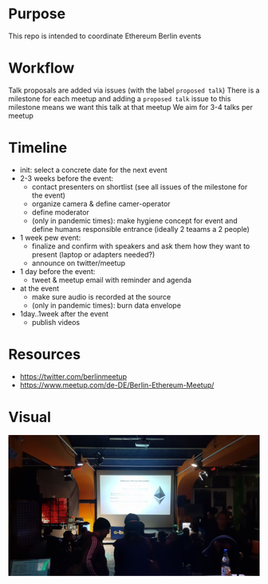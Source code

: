 # Purpose

This repo is intended to coordinate Ethereum Berlin events

# Workflow

Talk proposals are added via issues (with the label `proposed talk`)
There is a milestone for each meetup and adding a `proposed talk` issue to this milestone means we want this talk at that meetup
We aim for 3-4 talks per meetup

# Timeline

 * init: select a concrete date for the next event
 * 2-3 weeks before the event:
   * contact presenters on shortlist (see all issues of the milestone for the event)
   * organize camera & define camer-operator
   * define moderator
   * (only in pandemic times): make hygiene concept for event and define humans responsible entrance (ideally 2 teaams a 2 people)
 * 1 week pew event: 
   * finalize and confirm with speakers and ask them how they want to present (laptop or adapters needed?)
   * announce on twitter/meetup
 * 1 day before the event:
   * tweet & meetup email with reminder and agenda
 * at the event
   * make sure audio is recorded at the source
   * (only in pandemic times): burn data envelope
 * 1day..1week after the event
   * publish videos
 
# Resources

 * https://twitter.com/berlinmeetup
 * https://www.meetup.com/de-DE/Berlin-Ethereum-Meetup/

# Visual

![meetup_11_2021](images/november_2021_0.jpeg)
